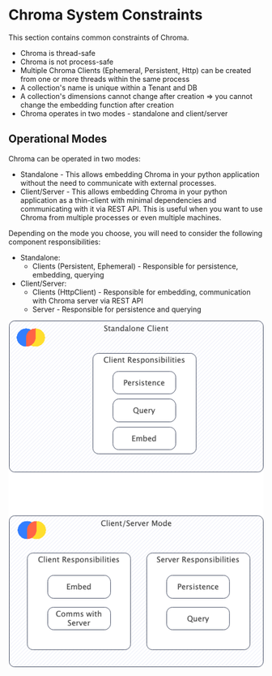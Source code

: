 # Chroma System Constraints

This section contains common constraints of Chroma.

- Chroma is thread-safe
- Chroma is not process-safe
- Multiple Chroma Clients (Ephemeral, Persistent, Http) can be created from one or more threads within the same process
- A collection's name is unique within a Tenant and DB
- A collection's dimensions cannot change after creation => you cannot change the embedding function after creation
- Chroma operates in two modes - standalone and client/server



## Operational Modes

Chroma can be operated in two modes:

- Standalone - This allows embedding Chroma in your python application without the need to communicate with external processes.
- Client/Server - This allows embedding Chroma in your python application as a thin-client with minimal dependencies and communicating with it via REST API. This is useful when you want to use Chroma from multiple processes or even multiple machines.

Depending on the mode you choose, you will need to consider the following component responsibilities:

- Standalone:
  - Clients (Persistent, Ephemeral) - Responsible for persistence, embedding, querying
- Client/Server:
  - Clients (HttpClient) - Responsible for embedding, communication with Chroma server via REST API
  - Server - Responsible for persistence and querying

![Responsibilities of Clients](../assets/images/operational-modes-responsibilities.png)
